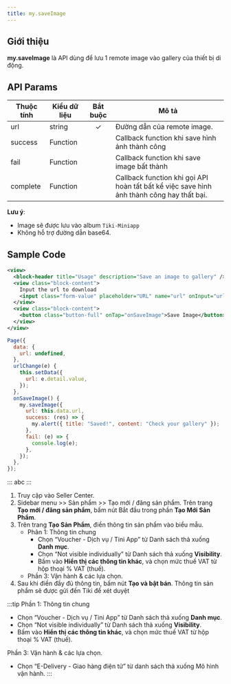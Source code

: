 ```yaml
---
title: my.saveImage
---
```


## Giới thiệu

**my.saveImage** là API dùng để lưu 1 remote image vào gallery của thiết bị di động.

## API Params

| Thuộc tính | Kiểu dữ liệu | Bắt buộc | Mô tả                                                                                     |
| ---------- | ------------ | :------: | ----------------------------------------------------------------------------------------- |
| url        | string       |    ✓     | Đường dẫn của remote image.                                                               |  |
| success    | Function     |          | Callback function khi save hình ảnh thành công                                            |
| fail       | Function     |          | Callback function khi save image bất thành                                                |
| complete   | Function     |          | Callback function khi gọi API hoàn tất bất kể việc save hình ảnh thành công hay thất bại. |
 
**Lưu ý**: 

- Image sẽ được lưu vào album `Tiki-Miniapp`
- Không hỗ trợ đường dẫn base64.

## Sample Code

```xml
<view>
  <block-header title="Usage" description="Save an image to gallery" />
  <view class="block-content">
    Input the url to download
    <input class="form-value" placeholder="URL" name="url" onInput="urlChange"></input>
  </view>
  <view class="block-content">
    <button class="button-full" onTap="onSaveImage">Save Image</button>
  </view>
</view>
```

```js
Page({
  data: {
    url: undefined,
  },
  urlChange(e) {
    this.setData({
      url: e.detail.value,
    });
  },
  onSaveImage() {
    my.saveImage({
      url: this.data.url,
      success: (res) => {
        my.alert({ title: "Saved!", content: "Check your gallery" });
      },
      fail: (e) => {
        console.log(e);
      },
    });
  },
});
```

:::
abc
:::


1. Truy cập vào Seller Center.
2. Sidebar menu >> Sản phẩm >> Tạo mới / đăng sản phẩm. Trên trang **Tạo mới / đăng sản phẩm**, bấm nút Bắt đầu trong phần **Tạo Mới Sản Phẩm**.
3. Trên trang **Tạo Sản Phẩm**, điền thông tin sản phẩm vào biểu mẫu.
    - Phân 1: Thông tin chung
      - Chọn “Voucher - Dịch vụ / Tini App” từ Danh sách thả xuống **Danh mục**.
      - Chọn “Not visible individually” từ Danh sách thả xuống **Visibility**.
      - Bấm vào **Hiển thị các thông tin khác**, và chọn mức thuế VAT từ hộp thoại % VAT (thuế).
    - Phần 3: Vận hành & các lựa chọn.  
4. Sau khi điền đầy đủ thông tin, bấm nút **Tạo và bật bán**. Thông tin sản phẩm sẽ được gửi đến Tiki để xét duyệt


:::tip
Phần 1: Thông tin chung

- Chọn “Voucher - Dịch vụ / Tini App” từ Danh sách thả xuống **Danh mục**.
- Chọn “Not visible individually” từ Danh sách thả xuống **Visibility**.
- Bấm vào **Hiển thị các thông tin khác**, và chọn mức thuế VAT từ hộp thoại % VAT (thuế).

Phần 3: Vận hành & các lựa chọn.

- Chọn “E-Delivery - Giao hàng điện tử” từ danh sách thả xuống Mô hình vận hành.
:::